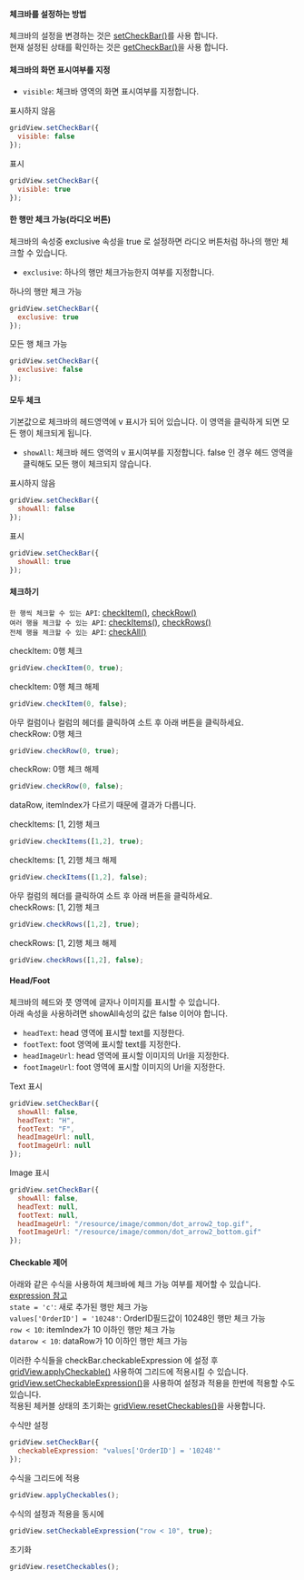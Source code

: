 #### 체크바를 설정하는 방법
체크바의 설정을 변경하는 것은 [setCheckBar()](http://help.realgrid.com/api/GridBase/setCheckBar/)를 사용 합니다.  
현재 설정된 상태를 확인하는 것은 [getCheckBar()](http://help.realgrid.com/api/GridBase/getCheckBar/)을 사용 합니다.

#### 체크바의 화면 표시여부를 지정   
- `visible`: 체크바 영역의 화면 표시여부를 지정합니다. 

<a class="btn primary small round lowercase" id="btnSetVisibleFalse">표시하지 않음</a>

```js
gridView.setCheckBar({
  visible: false  
});
```

<a class="btn primary small round lowercase" id="btnSetVisibleTrue">표시</a>

```js
gridView.setCheckBar({
  visible: true  
});
```

#### 한 행만 체크 가능(라디오 버튼) 
체크바의 속성중 exclusive 속성을 true 로 설정하면 라디오 버튼처럼 하나의 행만 체크할 수 있습니다.

- `exclusive`: 하나의 행만 체크가능한지 여부를 지정합니다.  

<a class="btn primary small round lowercase" id="btnSetExclusiveTrue">하나의 행만 체크 가능</a>

```js
gridView.setCheckBar({
  exclusive: true  
});
```

<a class="btn primary small round lowercase" id="btnSetExclusiveFalse">모든 행 체크 가능</a>

```js
gridView.setCheckBar({
  exclusive: false  
});
```

#### 모두 체크
기본값으로 체크바의 헤드영역에 v 표시가 되어 있습니다. 이 영역을 클릭하게 되면 모든 행이 체크되게 됩니다.  

- `showAll`: 체크바 헤드 영역의 v 표시여부를 지정합니다. false 인 경우 헤드 영역을 클릭해도 모든 행이 체크되지 않습니다.  

<a class="btn primary small round lowercase" id="btnSetShowAllFalse">표시하지 않음</a>

```js
gridView.setCheckBar({
  showAll: false  
});
```

<a class="btn primary small round lowercase" id="btnSetShowAllTrue">표시</a>

```js
gridView.setCheckBar({
  showAll: true  
});
```

#### 체크하기
`한 행씩 체크할 수 있는 API`: [checkItem()](http://help.realgrid.com/api/GridBase/checkItem/), [checkRow()](http://help.realgrid.com/api/GridBase/checkRow/)  
`여러 행을 체크할 수 있는 API`: [checkItems()](http://help.realgrid.com/api/GridBase/checkItems/), [checkRows()](http://help.realgrid.com/api/GridBase/checkRows/)  
`전체 행을 체크할 수 있는 API`: [checkAll()](http://help.realgrid.com/api/GridBase/checkAll/)  

<a class="btn primary small round lowercase" id="btnCheckItemTrue">checkItem: 0행 체크</a>

```js
gridView.checkItem(0, true);  
```

<a class="btn primary small round lowercase" id="btnCheckItemFalse">checkItem: 0행 체크 해제</a>

```js
gridView.checkItem(0, false);  
```

아무 컬럼이나 컬럼의 헤더를 클릭하여 소트 후 아래 버튼을 클릭하세요.  
<a class="btn primary small round lowercase" id="btnCheckRowTrue">checkRow: 0행 체크</a>

```js
gridView.checkRow(0, true);  
```

<a class="btn primary small round lowercase" id="btnCheckRowFalse">checkRow: 0행 체크 해제</a>

```js
gridView.checkRow(0, false);  
```
dataRow, itemIndex가 다르기 때문에 결과가 다릅니다.   

<a class="btn primary small round lowercase" id="btnCheckItemsTrue">checkItems: [1, 2]행 체크</a>

```js
gridView.checkItems([1,2], true);  
```

<a class="btn primary small round lowercase" id="btnCheckItemsFalse">checkItems: [1, 2]행 체크 해제</a>

```js
gridView.checkItems([1,2], false);  
```

아무 컬럼의 헤더를 클릭하여 소트 후 아래 버튼을 클릭하세요.  
<a class="btn primary small round lowercase" id="btnCheckRowsTrue">checkRows: [1, 2]행 체크</a>

```js
gridView.checkRows([1,2], true);  
```

<a class="btn primary small round lowercase" id="btnCheckRowsFalse">checkRows: [1, 2]행 체크 해제</a>

```js
gridView.checkRows([1,2], false);  
```

#### Head/Foot
체크바의 헤드와 풋 영역에 글자나 이미지를 표시할 수 있습니다.  
아래 속성을 사용하려면 showAll속성의 값은 false 이어야 합니다.

- `headText`: head 영역에 표시할 text를 지정한다.    
- `footText`: foot 영역에 표시할 text를 지정한다.   
- `headImageUrl`: head 영역에 표시할 이미지의 Url을 지정한다.  
- `footImageUrl`: foot 영역에 표시할 이미지의 Url을 지정한다.  

<a class="btn primary small round lowercase" id="btnSetText">Text 표시</a>

```js
gridView.setCheckBar({
  showAll: false,
  headText: "H",  
  footText: "F",
  headImageUrl: null,  
  footImageUrl: null  
});
```

<a class="btn primary small round lowercase" id="btnSetImage">Image 표시</a>

```js
gridView.setCheckBar({
  showAll: false,
  headText: null,  
  footText: null,
  headImageUrl: "/resource/image/common/dot_arrow2_top.gif",  
  footImageUrl: "/resource/image/common/dot_arrow2_bottom.gif"  
});
```

#### Checkable 제어
아래와 같은 수식을 사용하여 체크바에 체크 가능 여부를 제어할 수 있습니다. [expression 참고](http://demo.realgrid.com/Demo/ExpressionConcept)  
`state = 'c'`: 새로 추가된 행만 체크 가능   
`values['OrderID'] = '10248'`: OrderID필드값이 10248인 행만 체크 가능   
`row < 10`: itemIndex가 10 이하인 행만 체크 가능    
`datarow < 10`: dataRow가 10 이하인 행만 체크 가능  

이러한 수식들을 checkBar.checkableExpression 에 설정 후 [gridView.applyCheckable()](http://help.realgrid.com/api/GridBase/applyCheckables/) 사용하여 그리드에 적용시킬 수 있습니다.  
[gridView.setCheckableExpression()](http://help.realgrid.com/api/GridBase/setCheckableExpression/)을 사용하여 설정과 적용을 한번에 적용할 수도 있습니다.  
적용된 체커블 상태의 초기화는 [gridView.resetCheckables()](http://help.realgrid.com/api/GridBase/resetCheckables/)을 사용합니다.  

<a class="btn primary small round lowercase" id="btnCheckableExpression">수식만 설정</a>

```js
gridView.setCheckBar({
  checkableExpression: "values['OrderID'] = '10248'"
});
```

<a class="btn primary small round lowercase" id="btnApplyCheckables">수식을 그리드에 적용</a>

```js
gridView.applyCheckables();
```

<a class="btn primary small round lowercase" id="btnSetCheckableExpression">수식의 설정과 적용을 동시에</a>

```js
gridView.setCheckableExpression("row < 10", true);
```

<a class="btn primary small round lowercase" id="btnResetCheckables">초기화</a>

```js
gridView.resetCheckables();
```


<script>

  $('#btnSetVisibleFalse').click(function() {
    gridView.setCheckBar({
      visible: false  
    });
  });

  $('#btnSetVisibleTrue').click(function() {
    gridView.setCheckBar({
      visible: true  
    });
  });

  $('#btnSetExclusiveTrue').click(function() {
    gridView.setCheckBar({
      exclusive: true  
    });
  });

  $('#btnSetExclusiveFalse').click(function() {
    gridView.setCheckBar({
      exclusive: false  
    });
  });

   $('#btnSetShowAllFalse').click(function() {
    gridView.setCheckBar({
      showAll: false  
    });
  });

  $('#btnSetShowAllTrue').click(function() {
    gridView.setCheckBar({
      showAll: true     
    });
  }); 

  $('#btnCheckItemTrue').click(function() {
    gridView.checkItem(0, true); 
  }); 

  $('#btnCheckItemFalse').click(function() {
    gridView.checkItem(0, false); 
  }); 

  $('#btnCheckRowTrue').click(function() {
    gridView.checkRow(0, true); 
  }); 

  $('#btnCheckRowFalse').click(function() {
    gridView.checkRow(0, false); 
  }); 

  $('#btnCheckItemsTrue').click(function() {
    gridView.checkItems([1,2], true); 
  }); 

  $('#btnCheckItemsFalse').click(function() {
    gridView.checkItems([1,2], false); 
  }); 

  $('#btnCheckRowsTrue').click(function() {
    gridView.checkRows([1,2], true); 
  }); 

  $('#btnCheckRowsFalse').click(function() {
    gridView.checkRows([1,2], false); 
  });   

  $('#btnSetText').click(function() {
    gridView.setCheckBar({
      showAll: false,
      headText: "H",  
      footText: "F",
      headImageUrl: null,  
      footImageUrl: null  
    });
  });

  $('#btnSetImage').click(function() {
    gridView.setCheckBar({
      showAll: false,
      headText: null,  
      footText: null,
      headImageUrl: "{{"/resource/image/common/" | prepend: site.baseurl}}" + "/dot_arrow2_top.gif",  
      footImageUrl: "{{"/resource/image/common/" | prepend: site.baseurl}}" + "/dot_arrow2_bottom.gif"  
    });
  });  

  $('#btnCheckableExpression').click(function() {
    gridView.setCheckBar({
      checkableExpression: "values['OrderID'] = '10248'"
    }); 
  });   

  $('#btnApplyCheckables').click(function() {
    gridView.applyCheckables();
  });   

  $('#btnSetCheckableExpression').click(function() {
    gridView.setCheckableExpression("row < 10", true);
  });   

  $('#btnResetCheckables').click(function() {
    gridView.resetCheckables(); 
  });   

</script>
